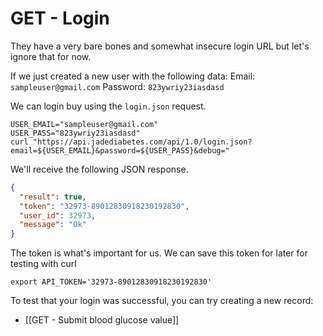 # GET - Login
They have a very bare bones and somewhat insecure login URL but let's ignore that for now.

If we just created a new user with the following data:
Email: `sampleuser@gmail.com`
Password: `823ywriy23iasdasd`

We can login buy using the `login.json` request.
```shell
USER_EMAIL="sampleuser@gmail.com"
USER_PASS="823ywriy23iasdasd"
curl "https://api.jadediabetes.com/api/1.0/login.json?email=${USER_EMAIL}&password=${USER_PASS}&debug="
```

We'll receive the following JSON response.
```json
{
  "result": true,
  "token": "32973-89012830918230192830",
  "user_id": 32973,
  "message": "Ok"
}
```

The token is what's important for us.
We can save this token for later for testing with curl
```shell
export API_TOKEN='32973-89012830918230192830'
```

To test that your login was successful, you can try creating a new record:
- [[GET - Submit blood glucose value]]